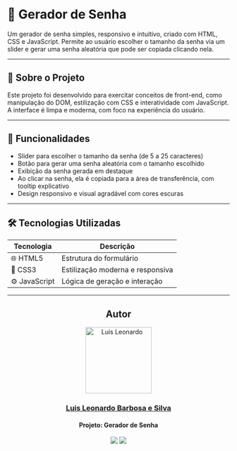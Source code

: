 # 🔐 Gerador de Senha

Um gerador de senha simples, responsivo e intuitivo, criado com HTML, CSS e JavaScript. Permite ao usuário escolher o tamanho da senha via um slider e gerar uma senha aleatória que pode ser copiada clicando nela.

---

## 🧠 Sobre o Projeto

Este projeto foi desenvolvido para exercitar conceitos de front-end, como manipulação do DOM, estilização com CSS e interatividade com JavaScript. A interface é limpa e moderna, com foco na experiência do usuário.

---

## 🎯 Funcionalidades

- Slider para escolher o tamanho da senha (de 5 a 25 caracteres)  
- Botão para gerar uma senha aleatória com o tamanho escolhido  
- Exibição da senha gerada em destaque  
- Ao clicar na senha, ela é copiada para a área de transferência, com tooltip explicativo  
- Design responsivo e visual agradável com cores escuras

---

## 🛠️ Tecnologias Utilizadas

| Tecnologia     | Descrição                         |
| -------------- | -------------------------------- |
| 🌐 HTML5       | Estrutura do formulário           |
| 🎨 CSS3        | Estilização moderna e responsiva |
| ⚙️ JavaScript  | Lógica de geração e interação     |

---

<div align="center">

## Autor

<div align="center">
  <img alt="Luis Leonardo" height="150" src="https://media.licdn.com/dms/image/v2/D4E03AQF7ifNhsqwXuw/profile-displayphoto-shrink_200_200/B4EZXTHLsGGYAY-/0/1743003631354?e=1750291200&v=beta&t=31LBcGUx8J9LlxbY9aSohPBcnjFq65cjolnkeQUaXws">
</div>

<h3><a href="https://github.com/LuisLeonardobs">Luis Leonardo Barbosa e Silva</a></h3>
<h4>Projeto: Gerador de Senha</h4>

<div>
  <a href="mailto:luisleonardo.dev@gmail.com" target="_blank"><img src="https://img.shields.io/badge/Gmail-D14836?style=for-the-badge&logo=gmail&logoColor=white"></a>
  <a href="https://www.linkedin.com/in/luis-leonardo-barbosa-e-silva-7099ab203/" target="_blank"><img src="https://img.shields.io/badge/-LinkedIn-%230077B5?style=for-the-badge&logo=linkedin&logoColor=white"></a>
</div>

</div>

